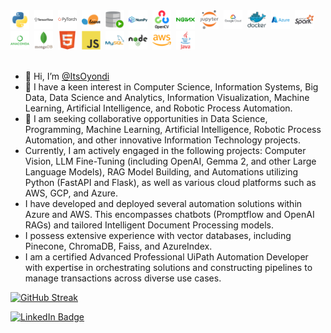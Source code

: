
<div>
  <img src="https://github.com/devicons/devicon/blob/master/icons/python/python-original.svg" title="Python" alt="Python" width="30" height="30"/>&nbsp;
  <img src="https://github.com/devicons/devicon/blob/master/icons/tensorflow/tensorflow-line-wordmark.svg" title="tensorflow" width="30" height="30"/>&nbsp;
<img src="https://github.com/devicons/devicon/blob/master/icons/pytorch/pytorch-original-wordmark.svg" title="PyTorch" width="30" height="30"/>&nbsp;
<img src="https://github.com/devicons/devicon/blob/master/icons/scikitlearn/scikitlearn-original.svg" title="scikitlearn" alt="scikitlearn" width="30" height="30"/>&nbsp;
<img src="https://github.com/devicons/devicon/blob/master/icons/sqldeveloper/sqldeveloper-original.svg" title="sqldeveloper" alt="sqldeveloper" width="30" height="30"/>&nbsp;
<img src="https://github.com/devicons/devicon/blob/master/icons/numpy/numpy-original-wordmark.svg" title="Numpy" alt="Numpy" width="30" height="30"/>&nbsp;
<img src="https://github.com/devicons/devicon/blob/master/icons/opencv/opencv-original-wordmark.svg" title="OpenCV" alt="openCV" width="30" height="30"/>&nbsp;
<img src="https://github.com/devicons/devicon/blob/master/icons/nginx/nginx-original.svg" title="Nginx" alt="nginx" width="30" height="30"/>&nbsp;
<img src="https://github.com/devicons/devicon/blob/master/icons/jupyter/jupyter-original-wordmark.svg" title="jupyter" alt="jupyter" width="30" height="30"/>&nbsp;
<img src="https://github.com/devicons/devicon/blob/master/icons/googlecloud/googlecloud-original-wordmark.svg" title="gcloud" alt="gcloud" width="30" height="30"/>&nbsp;
<img src="https://github.com/devicons/devicon/blob/master/icons/docker/docker-original-wordmark.svg" title="docker" alt="docker" width="30" height="30"/>&nbsp;
<img src="https://github.com/devicons/devicon/blob/master/icons/azure/azure-original-wordmark.svg" title="azure" alt="azure" width="30" height="30"/>&nbsp;
<img src="https://github.com/devicons/devicon/blob/master/icons/apachespark/apachespark-original-wordmark.svg" title="apachespark" alt="apachespark" width="30" height="30"/>&nbsp;
<img src="https://github.com/devicons/devicon/blob/master/icons/anaconda/anaconda-original-wordmark.svg" title="anaconda" alt="anaconda" width="30" height="30"/>&nbsp;
<img src="https://github.com/devicons/devicon/blob/master/icons/mongodb/mongodb-original-wordmark.svg" title="mongodb" alt="mongodb" width="30" height="30"/>&nbsp;
<img src="https://github.com/devicons/devicon/blob/master/icons/html5/html5-original.svg" title="HTML5" alt="HTML" width="30" height="30"/>&nbsp;
<img src="https://github.com/devicons/devicon/blob/master/icons/javascript/javascript-original.svg" title="JavaScript" alt="JavaScript" width="30" height="30"/>&nbsp;
<img src="https://github.com/devicons/devicon/blob/master/icons/mysql/mysql-original-wordmark.svg" title="MySQL" alt="MySQL" width="30" height="30"/>&nbsp;
<img src="https://github.com/devicons/devicon/blob/master/icons/nodejs/nodejs-original-wordmark.svg" title="NodeJS" alt="NodeJS" width="30" height="30"/>&nbsp;
<img src="https://github.com/devicons/devicon/blob/master/icons/amazonwebservices/amazonwebservices-plain-wordmark.svg" title="AWS" alt="AWS" width="30" height="30"/>&nbsp;
<img src="https://github.com/devicons/devicon/blob/master/icons/java/java-original-wordmark.svg" title="Java" alt="Java" width="30" height="30"/>&nbsp;

</div>
<br>


- 👋 Hi, I’m [@ItsOyondi](https://github.com/ItsOyondi)
- 🌟 I have a keen interest in Computer Science, Information Systems, Big Data, Data Science and Analytics, Information Visualization, Machine Learning, Artificial Intelligence, and Robotic Process Automation.
- 🤝 I am seeking collaborative opportunities in Data Science, Programming, Machine Learning, Artificial Intelligence, Robotic Process Automation, and other innovative Information Technology projects.
- Currently, I am actively engaged in the following projects: Computer Vision, LLM Fine-Tuning (including OpenAI, Gemma 2, and other Large Language Models), RAG Model Building, and Automations utilizing Python (FastAPI and Flask), as well as various cloud platforms such as AWS, GCP, and Azure.
- I have developed and deployed several automation solutions within Azure and AWS. This encompasses chatbots (Promptflow and OpenAI RAGs) and tailored Intelligent Document Processing models.
- I possess extensive experience with vector databases, including Pinecone, ChromaDB, Faiss, and AzureIndex.
- I am a certified Advanced Professional UiPath Automation Developer with expertise in orchestrating solutions and constructing pipelines to manage transactions across diverse use cases.


<!---
ItsOyondi/ItsOyondi is a ✨ special ✨ repository because its `README.md` (this file) appears on your GitHub profile.
You can click the Preview link to take a look at your changes.
--->

[![GitHub Streak](https://github-readme-streak-stats.herokuapp.com?user=itsoyondi&theme=dark)](https://git.io/streak-stats)

 <div id="badges" >
  <a href="https://www.linkedin.com/in/josephat-oyondi-138670332/">
    <img src="https://img.shields.io/badge/LinkedIn-blue?style=for-the-badge&logo=linkedin&logoColor=white" alt="LinkedIn Badge"/>
  </a>
 </div>
